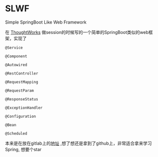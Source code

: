 # SLWF
Simple SpringBoot Like Web Framework

在 [ThoughtWorks](https://www.thoughtworks.com/) 做session的时候写的一个简单的SpringBoot类似的web框架，实现了

`@Service`

`@Component`

`@Autowired`

`@RestController`

`@RequestMapping`

`@RequestParam`

`@ResponseStatus`

`@ExceptionHandler`

`@Configuration`

`@Bean`

`@Scheduled`

本来是在放在gitlab上的[地址](https://gitlab.com/twu_xingfeng/myspring) ,想了想还是拿到了github上，非常适合拿来学习Spring, 想要个star
